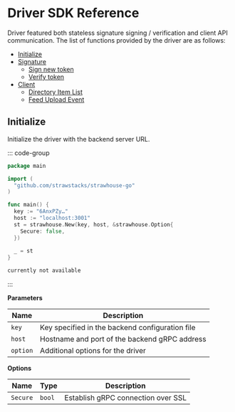 # Driver SDK Reference

Driver featured both stateless signature signing / verification and client API communication. The list of functions
provided by the driver are as follows:

- [Initialize](/driver/reference#initialize)
- [Signature](/driver/reference-signature)
    - [Sign new token](/driver/reference-signature#sign)
    - [Verify token](/driver/reference-signature#verify)
- [Client](/driver/reference-client)
    - [Directory Item List](/driver/reference-client#directory-item-list)
    - [Feed Upload Event](/driver/reference-client#feed-upload-event)

## Initialize

Initialize the driver with the backend server URL.

::: code-group

```go [go]
package main

import (
  "github.com/strawstacks/strawhouse-go"
)

func main() {
  key := "6AnxPZy…"
  host := "localhost:3001"
  st = strawhouse.New(key, host, &strawhouse.Option{
    Secure: false,
  })
    
  _ = st
}
```

```c# [c#]
currently not available
```

:::

**Parameters**

| Name     | Description                                     |
|----------|-------------------------------------------------|
| `key`    | Key specified in the backend configuration file |
| `host`   | Hostname and port of the backend gRPC address   |
| `option` | Additional options for the driver               |

**Options**

| Name     | Type   | Description                        |
|----------|--------|------------------------------------|
| `Secure` | `bool` | Establish gRPC connection over SSL |